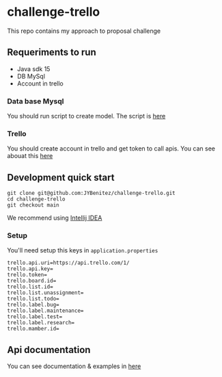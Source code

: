 # challenge-trello
This repo contains my approach to proposal challenge
## Requeriments to run
* Java sdk 15
* DB MySql
* Account in trello

### Data base Mysql
You should run script to create model. The script is [here](https://github.com/JYBenitez/challenge-trello/blob/c56e9f3ecee35ed0623871bbff42df93598ed7e3/src/main/resources/script/create-data-base#L1)

### Trello
You should create account in trello and get token to call apis. You can see abouat this [here](https://developer.atlassian.com/cloud/trello/guides/rest-api/api-introduction/)

## Development quick start

```
git clone git@github.com:JYBenitez/challenge-trello.git
cd challenge-trello
git checkout main
```
We recommend using [Intellij IDEA](https://www.jetbrains.com/es-es/idea/download/#section=windows)

### Setup
You'll need setup this keys in `application.properties`
```
trello.api.uri=https://api.trello.com/1/
trello.api.key=
trello.token=
trello.board.id=
trello.list.id=
trello.list.unassignment=
trello.list.todo=
trello.label.bug=
trello.label.maintenance=
trello.label.test=
trello.label.research=
trello.mamber.id=
```

## Api documentation
You can see documentation & examples in [here](https://documenter.getpostman.com/view/5634381/UVXqGDqA)
